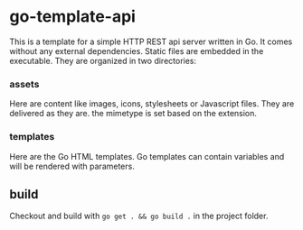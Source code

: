 # go-template-api

This is a template for a simple HTTP REST api server written in Go. It comes without any external dependencies.
Static files are embedded in the executable. They are organized in two directories:

### assets

Here are content like images, icons, stylesheets or Javascript files. They are delivered as they are. the mimetype is 
set based on the extension.

### templates

Here are the Go HTML templates. Go templates can contain variables and will be rendered with parameters.

## build

Checkout and build with `go get . && go build .` in the project folder.
